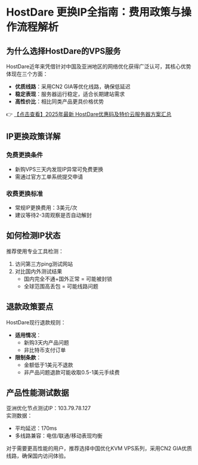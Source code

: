 # HostDare 更换IP全指南：费用政策与操作流程解析

## 为什么选择HostDare的VPS服务

HostDare近年来凭借针对中国及亚洲地区的网络优化获得广泛认可，其核心优势体现在三个方面：
- **优质线路**：采用CN2 GIA等优化线路，确保低延迟
- **稳定表现**：服务器运行稳定，适合长期建站需求
- **高性价比**：相比同类产品更具价格优势

👉 [【点击查看】2025年最新 HostDare优惠码及特价云服务器方案汇总](https://bit.ly/hostdare)

## IP更换政策详解

### 免费更换条件
- 新购VPS三天内发现IP异常可免费更换
- 需通过官方工单系统提交申请

### 收费更换标准
- 常规IP更换费用：3美元/次
- 建议等待2-3周观察是否自动解封

## 如何检测IP状态

推荐使用专业工具检测：
1. 访问第三方ping测试网站
2. 对比国内外测试结果
   - 国内完全不通+国外正常 = 可能被封锁
   - 全球范围高丢包 = 可能线路问题

## 退款政策要点

HostDare现行退款规则：
- **适用情况**：
  - 新购3天内产品问题
  - 非比特币支付订单
- **限制条款**：
  - 金额低于1美元不退款
  - 非产品问题退款可能收取0.5-1美元手续费

## 产品性能测试数据

亚洲优化节点测试IP：103.79.78.127  
实测数据：
- 平均延迟：170ms
- 多线路兼容：电信/联通/移动表现均衡

对于需要更高性能的用户，推荐选择中国优化KVM VPS系列，采用CN2 GIA优质线路，确保国内访问体验。